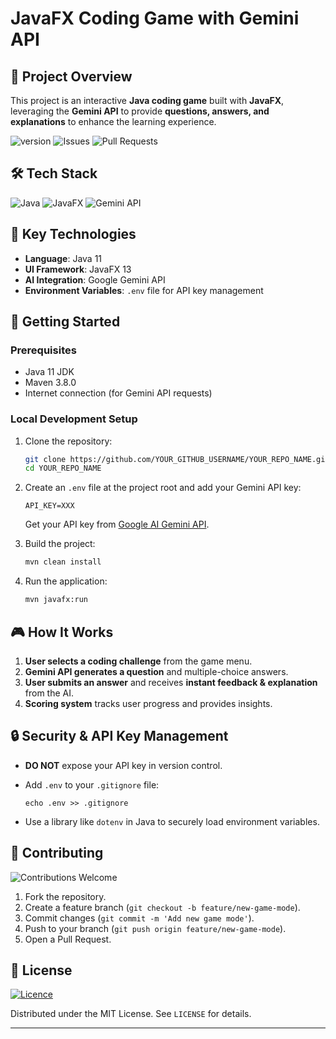 #  JavaFX Coding Game with Gemini API

## 🌟 Project Overview

This project is an interactive **Java coding game** built with **JavaFX**, leveraging the **Gemini API** to provide **questions, answers, and explanations** to enhance the learning experience.

![version](https://img.shields.io/badge/version-1.0-blue) ![Issues](https://img.shields.io/github/issues/ilagouilly/JavaFX-CodingQuiz-App) ![Pull Requests](https://img.shields.io/github/issues-pr/ilagouilly/JavaFX-CodingQuiz-App)

## 🛠 Tech Stack

![Java](https://img.shields.io/badge/Java-11-red?style=for-the-badge&logo=java)
![JavaFX](https://img.shields.io/badge/JavaFX-13-blue?style=for-the-badge)
![Gemini API](https://img.shields.io/badge/Gemini%20API-gray?style=for-the-badge&logo=google)

## 🔧 Key Technologies

- **Language**: Java 11
- **UI Framework**: JavaFX 13
- **AI Integration**: Google Gemini API
- **Environment Variables**: `.env` file for API key management

## 🚀 Getting Started

### Prerequisites

- Java 11 JDK
- Maven 3.8.0
- Internet connection (for Gemini API requests)

### Local Development Setup

1. Clone the repository:
   ```bash
   git clone https://github.com/YOUR_GITHUB_USERNAME/YOUR_REPO_NAME.git
   cd YOUR_REPO_NAME
   ```

2. Create an `.env` file at the project root and add your Gemini API key:
   ```
   API_KEY=XXX
   ```
   Get your API key from [Google AI Gemini API](https://ai.google.dev/gemini-api/docs/api-key).

3. Build the project:
   ```bash
   mvn clean install
   ```

4. Run the application:
   ```bash
   mvn javafx:run
   ```

## 🎮 How It Works

1. **User selects a coding challenge** from the game menu.
2. **Gemini API generates a question** and multiple-choice answers.
3. **User submits an answer** and receives **instant feedback & explanation** from the AI.
4. **Scoring system** tracks user progress and provides insights.

## 🔒 Security & API Key Management

- **DO NOT** expose your API key in version control.

- Add `.env` to your `.gitignore` file:
  ```
  echo .env >> .gitignore
  ```

- Use a library like `dotenv` in Java to securely load environment variables.

## 🤝 Contributing

![Contributions Welcome](https://img.shields.io/badge/contributions-welcome-brightgreen?style=for-the-badge&logo=github)

1. Fork the repository.
2. Create a feature branch (`git checkout -b feature/new-game-mode`).
3. Commit changes (`git commit -m 'Add new game mode'`).
4. Push to your branch (`git push origin feature/new-game-mode`).
5. Open a Pull Request.

## 📄 License

[![Licence](https://img.shields.io/github/license/Ileriayo/markdown-badges?style=for-the-badge)](./LICENSE)

Distributed under the MIT License. See `LICENSE` for details.

---

